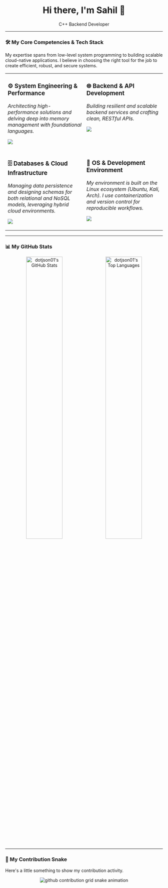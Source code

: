 <div align="center">
  <h1>
    Hi there, I'm Sahil 👋
  </h1>
  <p>
    C++ Backend Developer
  </p>
</div>

---


### 🛠️ My Core Competencies & Tech Stack

My expertise spans from low-level system programming to building scalable cloud-native applications. I believe in choosing the right tool for the job to create efficient, robust, and secure systems.

<table width="100%">
  <tr>
    <td width="50%" valign="top">
      <h3>⚙️ System Engineering & Performance</h3>
      <p><em>Architecting high-performance solutions and delving deep into memory management with foundational languages.</em></p>
      <p align="left">
        <a href="https://skillicons.dev">
          <img src="https://skillicons.dev/icons?i=cpp,c,linux,arch,ubuntu" />
        </a>
      </p>
    </td>
    <td width="50%" valign="top">
      <h3>🌐 Backend & API Development</h3>
      <p><em>Building resilient and scalable backend services and crafting clean, RESTful APIs.</em></p>
      <p align="left">
        <a href="https://skillicons.dev">
          <img src="https://skillicons.dev/icons?i=nodejs,express,js,ts,nginx,postman" />
        </a>
      </p>
    </td>
  </tr>
  <tr>
    <td width="50%" valign="top">
      <h3>🗄️ Databases & Cloud Infrastructure</h3>
      <p><em>Managing data persistence and designing schemas for both relational and NoSQL models, leveraging hybrid cloud environments.</em></p>
      <p align="left">
        <a href="https://skillicons.dev">
          <img src="https://skillicons.dev/icons?i=mysql,mongodb,postgres,azure,docker" />
        </a>
      </p>
    </td>
    <td width="50%" valign="top">
      <h3>🐧 OS & Development Environment</h3>
      <p><em>My environment is built on the Linux ecosystem (Ubuntu, Kali, Arch). I use containerization and version control for reproducible workflows.</em></p>
      <p align="left">
        <a href="https://skillicons.dev">
          <img src="https://skillicons.dev/icons?i=git,github,vscode,bash,kali" />
        </a>
      </p>
    </td>
  </tr>
</table>

---

### 📊 My GitHub Stats

<p align="center">
  <img width="48%" src="https://github-readme-stats.vercel.app/api?username=dotjson01&show_icons=true&theme=tokyonight&hide_border=true&count_private=true" alt="dotjson01's GitHub Stats" />
  &nbsp;
  <img width="48%" src="https://github-readme-stats.vercel.app/api/top-langs/?username=dotjson01&layout=compact&theme=tokyonight&hide_border=true" alt="dotjson01's Top Languages" />
</p>

---

### 🐍 My Contribution Snake

Here's a little something to show my contribution activity.

<div align="center">
  <picture>
    <!-- Dark mode snake -->
    <source media="(prefers-color-scheme: dark)" srcset="https://github.com/dotjson01/dotjson01/blob/main/github-contribution-grid-snake-dark.svg">
    <!-- Light mode snake -->
    <source media="(prefers-color-scheme: light)" srcset="https://github.com/dotjson01/dotjson01/blob/main/github-contribution-grid-snake.svg">
    <img alt="github contribution grid snake animation" src="https://raw.githubusercontent.com/dotjson01/dotjson01/main/dist/github-contribution-grid-snake.svg">
  </picture>
</div>
